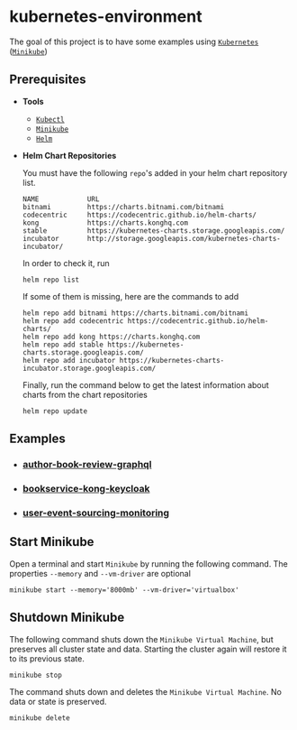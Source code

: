# kubernetes-environment

The goal of this project is to have some examples using [`Kubernetes`](https://kubernetes.io) ([`Minikube`](https://github.com/kubernetes/minikube))

## Prerequisites

- **Tools**

  - [`Kubectl`](https://kubernetes.io/docs/tasks/tools/install-kubectl/)
  - [`Minikube`](https://kubernetes.io/docs/tasks/tools/install-minikube/)
  - [`Helm`](https://helm.sh/docs/intro/install/)

- **Helm Chart Repositories**

  You must have the following `repo`'s added in your helm chart repository list.
  ```
  NAME            URL
  bitnami         https://charts.bitnami.com/bitnami
  codecentric     https://codecentric.github.io/helm-charts/
  kong            https://charts.konghq.com
  stable          https://kubernetes-charts.storage.googleapis.com/
  incubator       http://storage.googleapis.com/kubernetes-charts-incubator/
  ```

  In order to check it, run
  ```
  helm repo list
  ```

  If some of them is missing, here are the commands to add
  ```
  helm repo add bitnami https://charts.bitnami.com/bitnami
  helm repo add codecentric https://codecentric.github.io/helm-charts/
  helm repo add kong https://charts.konghq.com
  helm repo add stable https://kubernetes-charts.storage.googleapis.com/
  helm repo add incubator https://kubernetes-charts-incubator.storage.googleapis.com/
  ```

  Finally, run the command below to get the latest information about charts from the chart repositories
  ```
  helm repo update
  ``` 

## Examples

- ### [author-book-review-graphql](https://github.com/ivangfr/kubernetes-environment/tree/master/author-book-review-graphql#kubernetes-environment)
- ### [bookservice-kong-keycloak](https://github.com/ivangfr/kubernetes-environment/tree/master/bookservice-kong-keycloak#kubernetes-environment)
- ### [user-event-sourcing-monitoring](https://github.com/ivangfr/kubernetes-environment/tree/master/user-event-sourcing-monitoring#kubernetes-environment)

## Start Minikube

Open a terminal and start `Minikube` by running the following command. The properties `--memory` and `--vm-driver` are optional
```
minikube start --memory='8000mb' --vm-driver='virtualbox'
```

## Shutdown Minikube

The following command shuts down the `Minikube Virtual Machine`, but preserves all cluster state and data. Starting the cluster again will restore it to its previous state.
```
minikube stop
```

The command shuts down and deletes the `Minikube Virtual Machine`. No data or state is preserved.
```
minikube delete
```
